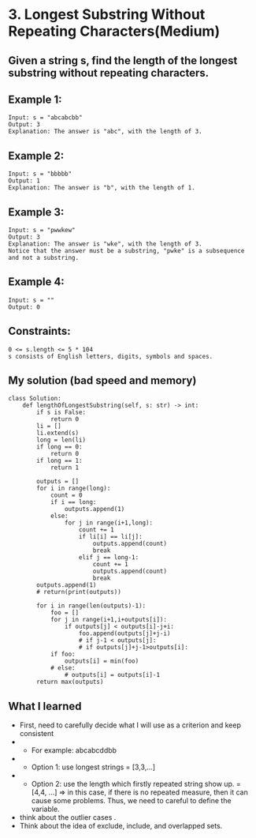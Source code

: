 # 3. Longest Substring Without Repeating Characters(Medium)

## Given a string s, find the length of the longest substring without repeating characters.

 

## Example 1:
```
Input: s = "abcabcbb"
Output: 3
Explanation: The answer is "abc", with the length of 3.
```
## Example 2:
```
Input: s = "bbbbb"
Output: 1
Explanation: The answer is "b", with the length of 1.
```

## Example 3:
```
Input: s = "pwwkew"
Output: 3
Explanation: The answer is "wke", with the length of 3.
Notice that the answer must be a substring, "pwke" is a subsequence and not a substring.
```

## Example 4:
```
Input: s = ""
Output: 0
```

## Constraints:
```
0 <= s.length <= 5 * 104
s consists of English letters, digits, symbols and spaces.
```

## My solution (bad speed and memory)
```
class Solution:
    def lengthOfLongestSubstring(self, s: str) -> int:
        if s is False:
            return 0
        li = []
        li.extend(s)
        long = len(li)
        if long == 0:
            return 0
        if long == 1:
            return 1
        
        outputs = []
        for i in range(long):
            count = 0
            if i == long:
                outputs.append(1)
            else:
                for j in range(i+1,long):
                    count += 1
                    if li[i] == li[j]:
                        outputs.append(count)
                        break
                    elif j == long-1:
                        count += 1
                        outputs.append(count)
                        break
        outputs.append(1)
        # return(print(outputs))
 
        for i in range(len(outputs)-1):
            foo = []
            for j in range(i+1,i+outputs[i]):
                if outputs[j] < outputs[i]-j+i:
                    foo.append(outputs[j]+j-i)
                    # if j-1 < outputs[j]:
                    # if outputs[j]+j-1>outputs[i]:
            if foo:
                outputs[i] = min(foo)
            # else:
                # outputs[i] = outputs[i]-1
        return max(outputs)
```


## What I learned
- First, need to carefully decide what I will use as a criterion and keep consistent
- - For example: abcabcddbb
- - Option 1: use longest strings = [3,3,...] 
- - Option 2: use the length which firstly repeated string show up. = [4,4, ...] => in this case, if there is no repeated measure, then it can cause some problems. Thus, we need to careful to define the variable.
- think about the outlier cases .
- Think about the idea of exclude, include, and overlapped sets.
